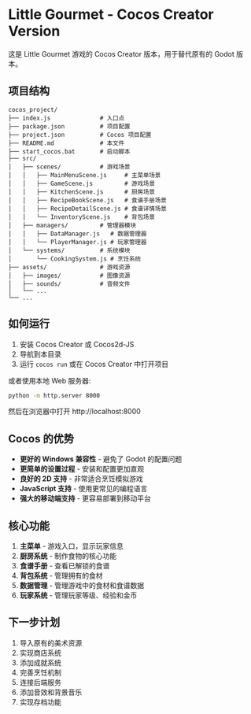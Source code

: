 # Little Gourmet - Cocos Creator Version

这是 Little Gourmet 游戏的 Cocos Creator 版本，用于替代原有的 Godot 版本。

## 项目结构

```
cocos_project/
├── index.js              # 入口点
├── package.json          # 项目配置
├── project.json          # Cocos 项目配置
├── README.md             # 本文件
├── start_cocos.bat       # 启动脚本
├── src/
│   ├── scenes/           # 游戏场景
│   │   ├── MainMenuScene.js     # 主菜单场景
│   │   ├── GameScene.js         # 游戏场景
│   │   ├── KitchenScene.js      # 厨房场景
│   │   ├── RecipeBookScene.js   # 食谱手册场景
│   │   ├── RecipeDetailScene.js # 食谱详情场景
│   │   └── InventoryScene.js    # 背包场景
│   ├── managers/         # 管理器模块
│   │   ├── DataManager.js   # 数据管理器
│   │   └── PlayerManager.js # 玩家管理器
│   └── systems/          # 系统模块
│       └── CookingSystem.js # 烹饪系统
├── assets/               # 游戏资源
│   ├── images/           # 图像资源
│   ├── sounds/           # 音频文件
│   └── ...
└── ...
```

## 如何运行

1. 安装 Cocos Creator 或 Cocos2d-JS
2. 导航到本目录
3. 运行 `cocos run` 或在 Cocos Creator 中打开项目

或者使用本地 Web 服务器:
```bash
python -m http.server 8000
```
然后在浏览器中打开 http://localhost:8000

## Cocos 的优势

- **更好的 Windows 兼容性** - 避免了 Godot 的配置问题
- **更简单的设置过程** - 安装和配置更加直观
- **良好的 2D 支持** - 非常适合烹饪模拟游戏
- **JavaScript 支持** - 使用更常见的编程语言
- **强大的移动端支持** - 更容易部署到移动平台

## 核心功能

1. **主菜单** - 游戏入口，显示玩家信息
2. **厨房系统** - 制作食物的核心功能
3. **食谱手册** - 查看已解锁的食谱
4. **背包系统** - 管理拥有的食材
5. **数据管理** - 管理游戏中的食材和食谱数据
6. **玩家系统** - 管理玩家等级、经验和金币

## 下一步计划

1. 导入原有的美术资源
2. 实现商店系统
3. 添加成就系统
4. 完善烹饪机制
5. 连接后端服务
6. 添加音效和背景音乐
7. 实现存档功能